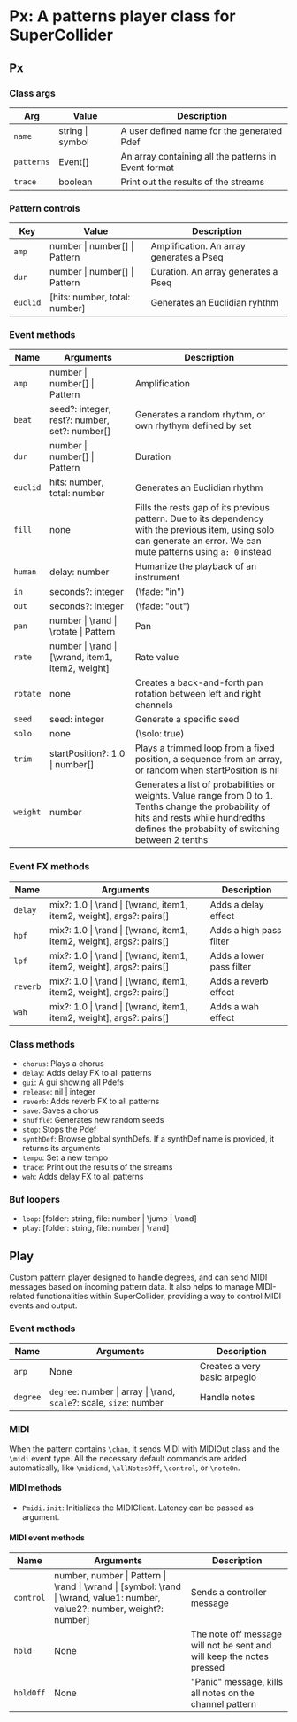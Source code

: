 # Px: A patterns player class for SuperCollider

## Px

### Class args

| Arg        | Value            | Description                                          |
| ---------- | ---------------- | ---------------------------------------------------- |
| `name`     | string \| symbol | A user defined name for the generated Pdef           |
| `patterns` | Event[]          | An array containing all the patterns in Event format |
| `trace`    | boolean          | Print out the results of the streams                 |

### Pattern controls

| Key      | Value                         | Description                              |
| -------- | ----------------------------- | ---------------------------------------- |
| `amp`    | number \| number[] \| Pattern | Amplification. An array generates a Pseq |
| `dur`    | number \| number[] \| Pattern | Duration. An array generates a Pseq      |
| `euclid` | [hits: number, total: number] | Generates an Euclidian ryhthm            |

### Event methods

| Name     | Arguments                                         | Description                                                                                                                                                                                  |
| -------- | ------------------------------------------------- | -------------------------------------------------------------------------------------------------------------------------------------------------------------------------------------------- |
| `amp`    | number \| number[] \| Pattern                     | Amplification                                                                                                                                                                                |
| `beat`   | seed?: integer, rest?: number, set?: number[]     | Generates a random rhythm, or own rhythym defined by set                                                                                                                                     |
| `dur`    | number \| number[] \| Pattern                     | Duration                                                                                                                                                                                     |
| `euclid` | hits: number, total: number                       | Generates an Euclidian rhythm                                                                                                                                                                |
| `fill`   | none                                              | Fills the rests gap of its previous pattern. Due to its dependency with the previous item, using solo can generate an error. We can mute patterns using `a: 0` instead                       |
| `human`  | delay: number                                     | Humanize the playback of an instrument                                                                                                                                                       |
| `in`     | seconds?: integer                                 | (\fade: "in")                                                                                                                                                                                |
| `out`    | seconds?: integer                                 | (\fade: "out")                                                                                                                                                                               |
| `pan`    | number \| \rand \| \rotate \| Pattern             | Pan                                                                                                                                                                                          |
| `rate`   | number \| \rand \| [\wrand, item1, item2, weight] | Rate value                                                                                                                                                                                   |
| `rotate` | none                                              | Creates a back-and-forth pan rotation between left and right channels                                                                                                                        |
| `seed`   | seed: integer                                     | Generate a specific seed                                                                                                                                                                     |
| `solo`   | none                                              | (\solo: true)                                                                                                                                                                                |
| `trim`   | startPosition?: 1.0 \| number[]                   | Plays a trimmed loop from a fixed position, a sequence from an array, or random when startPosition is nil                                                                                    |
| `weight` | number                                            | Generates a list of probabilities or weights. Value range from 0 to 1. Tenths change the probability of hits and rests while hundredths defines the probabilty of switching between 2 tenths |

### Event FX methods

| Name     | Arguments                                                            | Description              |
| -------- | -------------------------------------------------------------------- | ------------------------ |
| `delay`  | mix?: 1.0 \| \rand \| [\wrand, item1, item2, weight], args?: pairs[] | Adds a delay effect      |
| `hpf`    | mix?: 1.0 \| \rand \| [\wrand, item1, item2, weight], args?: pairs[] | Adds a high pass filter  |
| `lpf`    | mix?: 1.0 \| \rand \| [\wrand, item1, item2, weight], args?: pairs[] | Adds a lower pass filter |
| `reverb` | mix?: 1.0 \| \rand \| [\wrand, item1, item2, weight], args?: pairs[] | Adds a reverb effect     |
| `wah`    | mix?: 1.0 \| \rand \| [\wrand, item1, item2, weight], args?: pairs[] | Adds a wah effect        |

### Class methods

- `chorus`: Plays a chorus
- `delay`: Adds delay FX to all patterns
- `gui`: A gui showing all Pdefs
- `release`: nil | integer
- `reverb`: Adds reverb FX to all patterns
- `save`: Saves a chorus
- `shuffle`: Generates new random seeds
- `stop`: Stops the Pdef
- `synthDef`: Browse global synthDefs. If a synthDef name is provided, it returns its arguments
- `tempo`: Set a new tempo
- `trace`: Print out the results of the streams
- `wah`: Adds delay FX to all patterns

### Buf loopers

- `loop`: [folder: string, file: number | \jump | \rand]
- `play`: [folder: string, file: number | \rand]

## Play

Custom pattern player designed to handle degrees, and can send MIDI messages based on incoming pattern data. It also helps to manage MIDI-related functionalities within SuperCollider, providing a way to control MIDI events and output.

### Event methods

| Name     | Arguments                                                           | Description                  |
| -------- | ------------------------------------------------------------------- | ---------------------------- |
| `arp`    | None                                                                | Creates a very basic arpegio |
| `degree` | `degree`: number \| array \| \rand, `scale`?: scale, `size`: number | Handle notes                 |

### MIDI

When the pattern contains `\chan`, it sends MIDI with MIDIOut class and the `\midi` event type. All the necessary default commands are added automatically, like `\midicmd`, `\allNotesOff`, `\control`, or `\noteOn`.

#### MIDI methods

- `Pmidi.init`: Initializes the MIDIClient. Latency can be passed as argument.

#### MIDI event methods

| Name      | Arguments                                                                                                                   | Description                                                           |
| --------- | --------------------------------------------------------------------------------------------------------------------------- | --------------------------------------------------------------------- |
| `control` | number, number \| Pattern \| \rand \| \wrand \| [symbol: \rand \| \wrand, value1: number, value2?: number, weight?: number] | Sends a controller message                                            |
| `hold`    | None                                                                                                                        | The note off message will not be sent and will keep the notes pressed |
| `holdOff` | None                                                                                                                        | "Panic" message, kills all notes on the channel pattern               |
